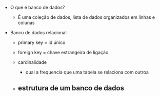 - O que é banco de dados?
    - É uma coleção de dados, lista de dados organizados em linhas e colunas

- Banco de dados relacional
    - primary key = id único
    - foreign key = chave estrangeira de ligação
    - cardinalidade
        - qual a frequencia que uma tabela se relaciona com outroa

    - estrutura de um banco de dados
        - 
